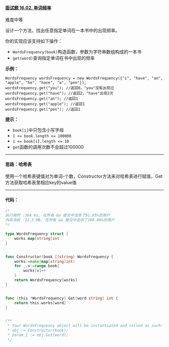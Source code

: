 #### [面试题 16.02. 单词频率](https://leetcode-cn.com/problems/words-frequency-lcci/)

难度中等

设计一个方法，找出任意指定单词在一本书中的出现频率。

你的实现应该支持如下操作：

- `WordsFrequency(book)`构造函数，参数为字符串数组构成的一本书
- `get(word)`查询指定单词在书中出现的频率

**示例：**

```
WordsFrequency wordsFrequency = new WordsFrequency({"i", "have", "an", "apple", "he", "have", "a", "pen"});
wordsFrequency.get("you"); //返回0，"you"没有出现过
wordsFrequency.get("have"); //返回2，"have"出现2次
wordsFrequency.get("an"); //返回1
wordsFrequency.get("apple"); //返回1
wordsFrequency.get("pen"); //返回1
```

**提示：**

- `book[i]`中只包含小写字母
- `1 <= book.length <= 100000`
- `1 <= book[i].length <= 10`
- `get`函数的调用次数不会超过100000



------

#### 思路：哈希表

使用一个哈希表键值对为单词-个数，Constructor方法来对哈希表进行赋值，Get方法获取哈希表里相应key的value值

------

#### 代码：

```go
/*
执行用时 :364 ms, 在所有 Go 提交中击败了91.95%的用户
内存消耗 :32.3 MB, 在所有 Go 提交中击败了100.00%的用户
*/

type WordsFrequency struct {
    works map[string]int
}


func Constructor(book []string) WordsFrequency {
    works:=make(map[string]int)
    for _,v:=range book{
        works[v]++
    }
    return WordsFrequency{works}
}


func (this *WordsFrequency) Get(word string) int {
    return this.works[word]
}


/**
 * Your WordsFrequency object will be instantiated and called as such:
 * obj := Constructor(book);
 * param_1 := obj.Get(word);
 */
```

